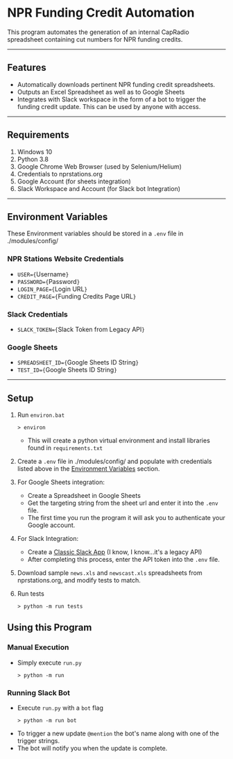 # NPR Funding Credit Automation

This program automates the generation of an internal CapRadio spreadsheet containing cut numbers for NPR funding credits. 

---

## Features
- Automatically downloads pertinent NPR funding credit spreadsheets.
- Outputs an Excel Spreadsheet as well as to Google Sheets
- Integrates with Slack workspace in the form of a bot to trigger the funding credit update. This can be used by anyone with access. 

---

## Requirements
1. Windows 10
2. Python 3.8
3. Google Chrome Web Browser (used by Selenium/Helium)
4. Credentials to nprstations.org
5. Google Account (for sheets integration)
6. Slack Workspace and Account (for Slack bot Integration)

---

## Environment Variables

These Environment variables should be stored in a `.env` file in ./modules/config/

### NPR Stations Website Credentials
- ```USER={```Username```}```
- ```PASSWORD={```Password```}```
- ```LOGIN_PAGE={```Login URL```}```
- ```CREDIT_PAGE={```Funding Credits Page URL```}```

### Slack Credentials
- ```SLACK_TOKEN={```Slack Token from Legacy API```}```

### Google Sheets
- ```SPREADSHEET_ID={```Google Sheets ID String```}```
- ```TEST_ID={```Google Sheets ID String```}```

----

## Setup
1. Run `environ.bat`
    ```
    > environ
    ```
    - This will create a python virtual environment and install libraries found in `requirements.txt`

2. Create a `.env` file in ./modules/config/ and populate with credentials listed above in the [Environment Variables](#environment-variables) section.

3. For Google Sheets integration:
    - Create a Spreadsheet in Google Sheets
    - Get the targeting string from the sheet url and enter it into the `.env` file.
    - The first time you run the program it will ask you to authenticate your Google account.

4. For Slack Integration:
    - Create a [Classic Slack App](https://slack.dev/python-slackclient/) (I know, I know...it's a legacy API)
    - After completing this process, enter the API token into the `.env` file.

5. Download sample `news.xls` and `newscast.xls` spreadsheets from nprstations.org, and modify tests to match. 

6. Run tests
    ```
    > python -m run tests
    ```


## Using this Program

### Manual Execution
- Simply execute `run.py`
    ```
    > python -m run
    ```

### Running Slack Bot
- Execute `run.py` with a `bot` flag
    ```
    > python -m run bot
    ```
- To trigger a new update `@mention` the bot's name along with one of the trigger strings. 
- The bot will notify you when the update is complete. 